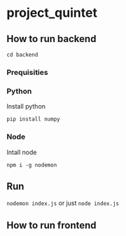# project_quintet

## How to run backend
`cd backend`

### Prequisities

### Python
Install python

```
pip install numpy
```

### Node
Intall node

```
npm i -g nodemon

```

## Run 

`nodemon index.js`
or just
`node index.js`


## How to run frontend